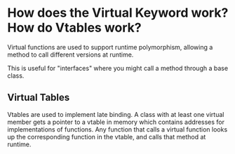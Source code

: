 # How does the Virtual Keyword work? How do Vtables work?

Virtual functions are used to support runtime polymorphism, allowing a method to call different versions at runtime.

This is useful for "interfaces" where you might call a method through a base class.

## Virtual Tables

Vtables are used to implement late binding. A class with at least one virtual member gets a pointer to a vtable in memory which contains addresses for implementations of functions. Any function that calls a virtual function looks up the corresponding function in the vtable, and calls that method at runtime.
